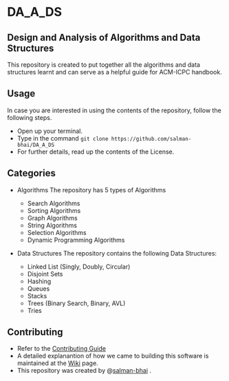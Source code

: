 ﻿# DA_A_DS
## Design and Analysis of Algorithms and Data Structures

This repository is created to put together all the algorithms and data structures learnt and can serve as a helpful guide for ACM-ICPC handbook.

## Usage
In case you are interested in using the contents of the repository, follow the following steps.

- Open up your terminal.
- Type in the command `git clone https://github.com/salman-bhai/DA_A_DS`
- For further details, read up the contents of the License.
 

## Categories

- Algorithms
The repository has 5 types of Algorithms
	- Search Algorithms  
	- Sorting Algorithms
	- Graph Algorithms
	- String Algorithms
	- Selection Algorithms
	- Dynamic Programming Algorithms

- Data Structures
The repository contains the following Data Structures:
	- Linked List (Singly, Doubly, Circular)
	- Disjoint Sets
	- Hashing
	- Queues
	- Stacks
	- Trees (Binary Search, Binary, AVL)
	- Tries

## Contributing
- Refer to the [Contributing Guide](https://github.com/salman-bhai/DA_A_DS/blob/master/CONTRIBUTING.md)
- A detailed explanantion of how we came to building this software is maintained at the [Wiki](https://github.com/salman-bhai/DA_A_DS/wiki) page.
- This repository was created by @[salman-bhai](https://github.com/salman-bhai) . 


